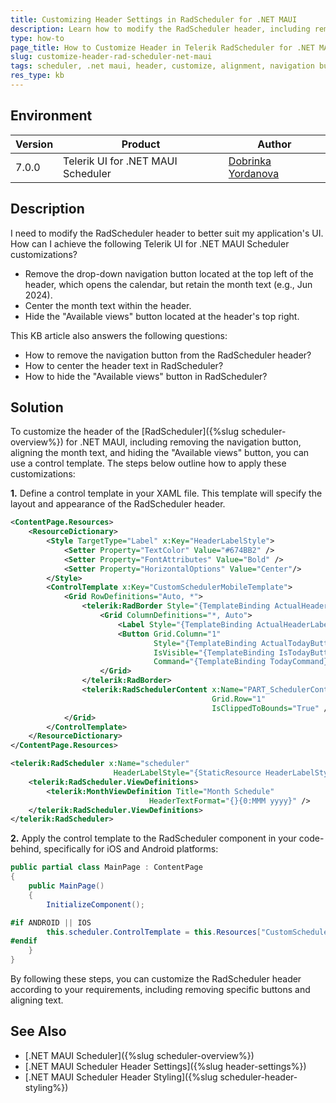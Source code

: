```yaml
---
title: Customizing Header Settings in RadScheduler for .NET MAUI
description: Learn how to modify the RadScheduler header, including removing navigation buttons and aligning the month text.
type: how-to
page_title: How to Customize Header in Telerik RadScheduler for .NET MAUI
slug: customize-header-rad-scheduler-net-maui
tags: scheduler, .net maui, header, customize, alignment, navigation button, visible views button
res_type: kb
---
```


## Environment

| Version | Product | Author | 
| --- | --- | ---- | 
| 7.0.0 | Telerik UI for .NET MAUI Scheduler | [Dobrinka Yordanova](https://www.telerik.com/blogs/author/dobrinka-yordanova)| 

## Description

I need to modify the RadScheduler header to better suit my application's UI. How can I achieve the following Telerik UI for .NET MAUI Scheduler customizations?

* Remove the drop-down navigation button located at the top left of the header, which opens the calendar, but retain the month text (e.g., Jun 2024). 
* Center the month text within the header.
* Hide the "Available views" button located at the header's top right.

This KB article also answers the following questions:
- How to remove the navigation button from the RadScheduler header?
- How to center the header text in RadScheduler?
- How to hide the "Available views" button in RadScheduler?

## Solution

To customize the header of the [RadScheduler]({%slug scheduler-overview%}) for .NET MAUI, including removing the navigation button, aligning the month text, and hiding the "Available views" button, you can use a control template. The steps below outline how to apply these customizations:

**1.** Define a control template in your XAML file. This template will specify the layout and appearance of the RadScheduler header.

```xml
<ContentPage.Resources>
    <ResourceDictionary>
        <Style TargetType="Label" x:Key="HeaderLabelStyle">
            <Setter Property="TextColor" Value="#674BB2" />
            <Setter Property="FontAttributes" Value="Bold" />
            <Setter Property="HorizontalOptions" Value="Center"/>
        </Style>
        <ControlTemplate x:Key="CustomSchedulerMobileTemplate">
            <Grid RowDefinitions="Auto, *">
                <telerik:RadBorder Style="{TemplateBinding ActualHeaderBorderStyle}">
                    <Grid ColumnDefinitions="*, Auto">
                        <Label Style="{TemplateBinding ActualHeaderLabelStyle}" />
                        <Button Grid.Column="1"
                                Style="{TemplateBinding ActualTodayButtonStyle}"
                                IsVisible="{TemplateBinding IsTodayButtonVisible}"
                                Command="{TemplateBinding TodayCommand}" />
                    </Grid>
                </telerik:RadBorder>
                <telerik:RadSchedulerContent x:Name="PART_SchedulerContent"
                                             Grid.Row="1"
                                             IsClippedToBounds="True" />
            </Grid>
        </ControlTemplate>
    </ResourceDictionary>
</ContentPage.Resources>

<telerik:RadScheduler x:Name="scheduler" 
                       HeaderLabelStyle="{StaticResource HeaderLabelStyle}">
    <telerik:RadScheduler.ViewDefinitions>
        <telerik:MonthViewDefinition Title="Month Schedule" 
                               HeaderTextFormat="{}{0:MMM yyyy}" />
    </telerik:RadScheduler.ViewDefinitions>
</telerik:RadScheduler>
```

**2.** Apply the control template to the RadScheduler component in your code-behind, specifically for iOS and Android platforms:

```csharp
public partial class MainPage : ContentPage
{
    public MainPage()
    {
        InitializeComponent();

#if ANDROID || IOS
        this.scheduler.ControlTemplate = this.Resources["CustomSchedulerMobileTemplate"] as ControlTemplate;
#endif
    }
}
```

By following these steps, you can customize the RadScheduler header according to your requirements, including removing specific buttons and aligning text.

## See Also

- [.NET MAUI Scheduler]({%slug scheduler-overview%})
- [.NET MAUI Scheduler Header Settings]({%slug header-settings%})
- [.NET MAUI Scheduler Header Styling]({%slug scheduler-header-styling%})

